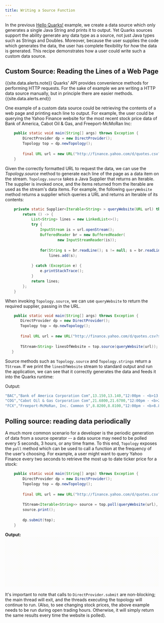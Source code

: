 ```yaml
---
title: Writing a Source Function
---
```

In the previous [Hello Quarks!](recipe_hello_quarks) example, we create a data source which only generates a single Java String and prints it to output. Yet Quarks sources support the ability generate any data type as a source, not just Java types such as Strings and Doubles. Moreover, because the user supplies the code which generates the data, the user has complete flexibility for *how* the data is generated. This recipe demonstrates how a user could write such a custom data source.

## Custom Source: Reading the Lines of a Web Page
{{site.data.alerts.note}} Quarks' API provides convenience methods for performing HTTP requests. For the sake of example we are writing a HTTP data source manually, but in principle there are easier methods. {{site.data.alerts.end}}

One example of a custom data source could be retrieving the contents of a web page and printing each line to output. For example, the user could be querying the Yahoo Finance website for the most recent stock price data of Bank of America, Cabot Oil & Gas, and Freeport-McMoRan Inc:

``` java
    public static void main(String[] args) throws Exception {
        DirectProvider dp = new DirectProvider();
        Topology top = dp.newTopology();
        
        final URL url = new URL("http://finance.yahoo.com/d/quotes.csv?s=BAC+COG+FCX&f=snabl");
	}
```

Given the correctly formatted URL to request the data, we can use the *Topology.source* method to generate each line of the page as a data item on the stream. `Topology.source` takes a Java Supplier that returns an Iterable. The supplier is invoked once, and the items returned from the Iterable are used as the stream's data items. For example, the following `queryWebsite` method returns a supplier which queries  a URL and returns an Iterable of its contents:

``` java
    private static Supplier<Iterable<String> > queryWebsite(URL url) throws Exception{
        return () -> {
            List<String> lines = new LinkedList<>();
            try {
                InputStream is = url.openStream();
                BufferedReader br = new BufferedReader(
                        new InputStreamReader(is));
                
                for(String s = br.readLine(); s != null; s = br.readLine())
                    lines.add(s);

            } catch (Exception e) {
                e.printStackTrace();
            }
            return lines;
        };
    }
```

 When invoking `Topology.source`, we can use `queryWebsite` to return the required supplier, passing in the URL.
 
 ``` java
     public static void main(String[] args) throws Exception {
        DirectProvider dp = new DirectProvider();
        Topology top = dp.newTopology();
        
        final URL url = new URL("http://finance.yahoo.com/d/quotes.csv?s=BAC+COG+FCX&f=snabl");
        
        TStream<String> linesOfWebsite = top.source(queryWebsite(url));
    }
 ```
 
 Source methods such as `Topology.source` and `Topology.strings` return a `TStream`. If we print the `linesOfWebsite` stream to standard output and run the application, we can see that it correctly generates the data and feeds it into the Quarks runtime:

Output:

```java
"BAC","Bank of America Corporation Com",13.150,13.140,"12:00pm - <b>13.145</b>"
"COG","Cabot Oil & Gas Corporation Com",21.6800,21.6700,"12:00pm - <b>21.6775</b>"
"FCX","Freeport-McMoRan, Inc. Common S",8.8200,8.8100,"12:00pm - <b>8.8035</b>"
```

## Polling source: reading data periodically
A much more common scenario for a developer is the periodic generation of data from a source operator -- a data source may need to be polled every 5 seconds, 3 hours, or any time frame. To this end, `Topology` exposes the `poll` method which can be used to call a function at the frequency of the user's choosing. For example, a user might want to query Yahoo Finance every two seconds to retrieve the most up to date ticker price for a stock:

```java
    public static void main(String[] args) throws Exception {
        DirectProvider dp = new DirectProvider();
        Topology top = dp.newTopology();
        
        final URL url = new URL("http://finance.yahoo.com/d/quotes.csv?s=BAC+COG+FCX&f=snabl");
        
        TStream<Iterable<String>> source = top.poll(queryWebsite(url), 2, TimeUnit.SECONDS);
        source.print();
        
        dp.submit(top);
    }
```

**Output:**
<br>
<img src="images/pollingSource.gif">

It's important to note that calls to `DirectProvider.submit` are non-blocking; the main thread will exit, and the threads executing the topology will continue to run. (Also, to see changing stock prices, the above example needs to be run during open trading hours. Otherwise, it will simply return the same results every time the website is polled).